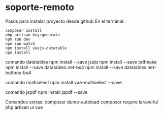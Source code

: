 # soporte-remoto


Pasos para instalar proyecto desde github
En el terminal:

	composer install
	php artisan key:generate
	npm run dev
	npm run watch
	npm install vuejs-datatable
	npm install

comando datatables 
npm install --save jszip
npm install --save pdfmake
npm install --save datatables.net-bs4
npm install --save datatables.net-buttons-bs4

comando multiselect
npm install vue-multiselect --save


comando jspdf
npm install jspdf --save

Comandos extras:
	composer dump-autoload
	composer require laravel/ui
	php artisan ui vue